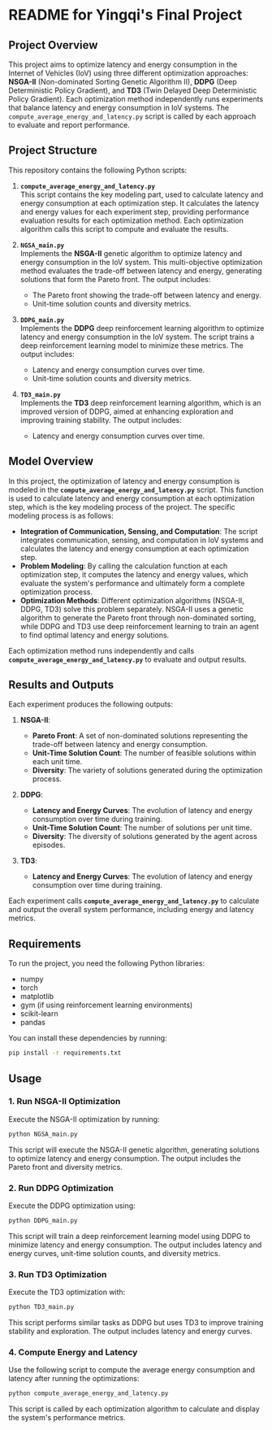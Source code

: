 # README for Yingqi's Final Project

## Project Overview

This project aims to optimize latency and energy consumption in the Internet of Vehicles (IoV) using three different optimization approaches: **NSGA-II** (Non-dominated Sorting Genetic Algorithm II), **DDPG** (Deep Deterministic Policy Gradient), and **TD3** (Twin Delayed Deep Deterministic Policy Gradient). Each optimization method independently runs experiments that balance latency and energy consumption in IoV systems. The `compute_average_energy_and_latency.py` script is called by each approach to evaluate and report performance.

## Project Structure

This repository contains the following Python scripts:

1. **`compute_average_energy_and_latency.py`**  
   This script contains the key modeling part, used to calculate latency and energy consumption at each optimization step. It calculates the latency and energy values for each experiment step, providing performance evaluation results for each optimization method. Each optimization algorithm calls this script to compute and evaluate the results.

2. **`NGSA_main.py`**  
   Implements the **NSGA-II** genetic algorithm to optimize latency and energy consumption in the IoV system. This multi-objective optimization method evaluates the trade-off between latency and energy, generating solutions that form the Pareto front. The output includes:
   
   - The Pareto front showing the trade-off between latency and energy.
   - Unit-time solution counts and diversity metrics.

3. **`DDPG_main.py`**  
   Implements the **DDPG** deep reinforcement learning algorithm to optimize latency and energy consumption in the IoV system. The script trains a deep reinforcement learning model to minimize these metrics. The output includes:
   
   - Latency and energy consumption curves over time.
   - Unit-time solution counts and diversity metrics.

4. **`TD3_main.py`**  
   Implements the **TD3** deep reinforcement learning algorithm, which is an improved version of DDPG, aimed at enhancing exploration and improving training stability. The output includes:
   
   - Latency and energy consumption curves over time.

## Model Overview

In this project, the optimization of latency and energy consumption is modeled in the **`compute_average_energy_and_latency.py`** script. This function is used to calculate latency and energy consumption at each optimization step, which is the key modeling process of the project. The specific modeling process is as follows:

- **Integration of Communication, Sensing, and Computation**: The script integrates communication, sensing, and computation in IoV systems and calculates the latency and energy consumption at each optimization step.
- **Problem Modeling**: By calling the calculation function at each optimization step, it computes the latency and energy values, which evaluate the system's performance and ultimately form a complete optimization process.
- **Optimization Methods**: Different optimization algorithms (NSGA-II, DDPG, TD3) solve this problem separately. NSGA-II uses a genetic algorithm to generate the Pareto front through non-dominated sorting, while DDPG and TD3 use deep reinforcement learning to train an agent to find optimal latency and energy solutions.

Each optimization method runs independently and calls **`compute_average_energy_and_latency.py`** to evaluate and output results.

## Results and Outputs

Each experiment produces the following outputs:

1. **NSGA-II**:
   - **Pareto Front**: A set of non-dominated solutions representing the trade-off between latency and energy consumption.
   - **Unit-Time Solution Count**: The number of feasible solutions within each unit time.
   - **Diversity**: The variety of solutions generated during the optimization process.

2. **DDPG**:
   - **Latency and Energy Curves**: The evolution of latency and energy consumption over time during training.
   - **Unit-Time Solution Count**: The number of solutions per unit time.
   - **Diversity**: The diversity of solutions generated by the agent across episodes.

3. **TD3**:
   - **Latency and Energy Curves**: The evolution of latency and energy consumption over time during training.

Each experiment calls **`compute_average_energy_and_latency.py`** to calculate and output the overall system performance, including energy and latency metrics.

## Requirements

To run the project, you need the following Python libraries:

- numpy
- torch
- matplotlib
- gym (if using reinforcement learning environments)
- scikit-learn
- pandas

You can install these dependencies by running:

```bash
pip install -r requirements.txt
```

## Usage

### 1. **Run NSGA-II Optimization**  
Execute the NSGA-II optimization by running:

```bash
python NGSA_main.py
```

This script will execute the NSGA-II genetic algorithm, generating solutions to optimize latency and energy consumption. The output includes the Pareto front and diversity metrics.

### 2. **Run DDPG Optimization**  
Execute the DDPG optimization using:

```bash
python DDPG_main.py
```

This script will train a deep reinforcement learning model using DDPG to minimize latency and energy consumption. The output includes latency and energy curves, unit-time solution counts, and diversity metrics.

### 3. **Run TD3 Optimization**  
Execute the TD3 optimization with:

```bash
python TD3_main.py
```

This script performs similar tasks as DDPG but uses TD3 to improve training stability and exploration. The output includes latency and energy curves.

### 4. **Compute Energy and Latency**  
Use the following script to compute the average energy consumption and latency after running the optimizations:

```bash
python compute_average_energy_and_latency.py
```

This script is called by each optimization algorithm to calculate and display the system's performance metrics.

